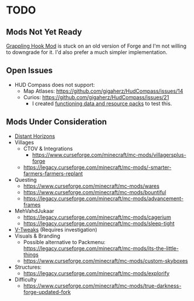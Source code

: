 # TODO

## Mods Not Yet Ready

[Grappling Hook Mod](https://www.curseforge.com/minecraft/mc-mods/grappling-hook-mod)
is stuck on an old version of Forge and I'm not willing to downgrade for it. I'd
also prefer a much simpler implementation.

## Open Issues

- HUD Compass does not support:
  - Map Atlases: https://github.com/gigaherz/HudCompass/issues/14
  - Curios: https://github.com/gigaherz/HudCompass/issues/21
    - I created
      [functioning data and resource packs](https://github.com/pskfyi/minecraft-compass-curio)
      to test this.

## Mods Under Consideration

- [Distant Horizons](https://www.curseforge.com/minecraft/mc-mods/distant-horizons)
- Villages
  - CTOV & Integrations
    - https://www.curseforge.com/minecraft/mc-mods/villagersplus-forge
  - https://legacy.curseforge.com/minecraft/mc-mods/-smarter-farmers-farmers-replant
- Questing
  - https://www.curseforge.com/minecraft/mc-mods/wares
  - https://www.curseforge.com/minecraft/mc-mods/bountiful
  - https://legacy.curseforge.com/minecraft/mc-mods/advancement-frames
- MehVahdJukaar
  - https://legacy.curseforge.com/minecraft/mc-mods/cagerium
  - https://legacy.curseforge.com/minecraft/mc-mods/sleep-tight
- [V-Tweaks](https://www.curseforge.com/minecraft/mc-mods/v-tweaks) (Requires
  investigation)
- Visuals & Branding
  - Possible alternative to Packmenu:
    https://legacy.curseforge.com/minecraft/mc-mods/its-the-little-things
  - https://www.curseforge.com/minecraft/mc-mods/custom-skyboxes
- Structures:
  - https://legacy.curseforge.com/minecraft/mc-mods/explorify
- Difficulty
  - https://www.curseforge.com/minecraft/mc-mods/true-darkness-forge-updated-fork
